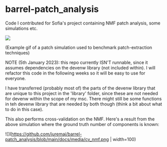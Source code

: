 # barrel-patch_analysis
Code I contributed for Sofia's project containing NMF patch analysis, some simulations etc.

![](https://github.com/juremaj/barrel-patch_analysis/blob/main/docs/media/sim_anim.gif)

(Example gif of a patch simulation used to benchmark patch-extraction techniques)

NOTE (5th January 2023): this repo currently ISN'T runnable, since it assumes dependencies on the devenw library (not included within). I will refactor this code in the following weeks so it will be easy to use for everyone.

I have transferred (probably most of) the parts of the devenw library that are unique to this project in the 'library' folder, since these are not needed for devenw within the scope of my msc. There might still be some functions in teh devenw library that are needed by both though (think a bit about what to do in this case).

This also performs cross-validation on the NMF. Here's a result from the above simulation where the ground truth number of components is known:

![](https://github.com/juremaj/barrel-patch_analysis/blob/main/docs/media/cv_nmf.png | width=100)

